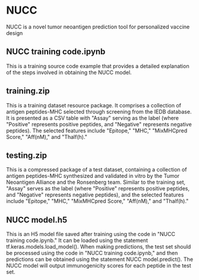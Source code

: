 # NUCC
NUCC is a novel tumor neoantigen prediction tool for personalized vaccine design

## NUCC training code.ipynb
This is a training source code example that provides a detailed explanation of the steps involved in obtaining the NUCC model.

## training.zip
This is a training dataset resource package. It comprises a collection of antigen peptides-MHC selected through screening from the IEDB database. It is presented as a CSV table with "Assay" serving as the label (where "Positive" represents positive peptides, and "Negative" represents negative peptides). The selected features include "Epitope," "MHC," "MixMHCpred Score," "Aff(nM)," and "Thalf(h)."

## testing.zip
This is a compressed package of a test dataset, containing a collection of antigen peptides-MHC synthesized and validated in vitro by the Tumor Neoantigen Alliance and the Ronsenberg team. Similar to the training set, "Assay" serves as the label (where "Positive" represents positive peptides, and "Negative" represents negative peptides), and the selected features include "Epitope," "MHC," "MixMHCpred Score," "Aff(nM)," and "Thalf(h)."

## NUCC model.h5
This is an H5 model file saved after training using the code in "NUCC training code.ipynb." It can be loaded using the statement tf.keras.models.load_model(). When making predictions, the test set should be processed using the code in "NUCC training code.ipynb," and then predictions can be obtained using the statement NUCC model.predict(). The NUCC model will output immunogenicity scores for each peptide in the test set.
